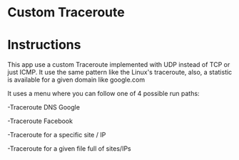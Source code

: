 # Custom Traceroute

# Instructions

This app use a custom Traceroute implemented with UDP instead of TCP or just ICMP. 
It use the same pattern like the Linux's traceroute, also, a statistic is available for a given domain like google.com

It uses a menu where you can follow one of 4 possible run paths:

-Traceroute DNS Google

-Traceroute Facebook

-Traceroute for a specific site / IP

-Traceroute for a given file full of sites/IPs
